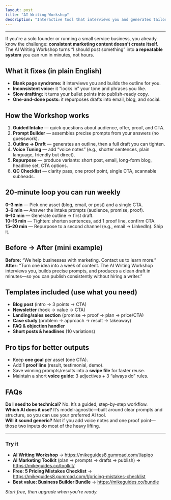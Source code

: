 ```yaml
---
layout: post
title: "AI Writing Workshop"
description: "Interactive tool that interviews you and generates tailored prompts so you can create blog posts, articles, and any content faster and smarter."
---
```


---

If you're a solo founder or running a small service business, you already know the challenge: **consistent marketing content doesn't create itself.** The AI Writing Workshop turns “I should post something” into **a repeatable system** you can run in minutes, not hours.

## What it fixes (in plain English)
- **Blank page syndrome:** it interviews you and builds the outline for you.  
- **Inconsistent voice:** it “locks in” your tone and phrases you like.  
- **Slow drafting:** it turns your bullet points into publish-ready copy.  
- **One-and-done posts:** it repurposes drafts into email, blog, and social.

## How the Workshop works
1. **Guided Intake** — quick questions about audience, offer, proof, and CTA.  
2. **Prompt Builder** — assembles precise prompts from your answers (no guesswork).  
3. **Outline → Draft** — generates an outline, then a full draft you can tighten.  
4. **Voice Tuning** — add “voice notes” (e.g., shorter sentences, plain language, friendly but direct).  
5. **Repurpose** — produce variants: short post, email, long-form blog, headline set, CTA options.  
6. **QC Checklist** — clarity pass, one proof point, single CTA, scannable subheads.

## 20-minute loop you can run weekly
**0–3 min** — Pick one asset (blog, email, or post) and a single CTA.  
**3–6 min** — Answer the intake prompts (audience, promise, proof).  
**6–10 min** — Generate outline → first draft.  
**10–15 min** — Tighten: shorten sentences, add 1 proof line, confirm CTA.  
**15–20 min** — Repurpose to a second channel (e.g., email → LinkedIn). Ship it.

## Before → After (mini example)
**Before:** “We help businesses with marketing. Contact us to learn more.”  
**After:** “Turn one idea into a week of content. The AI Writing Workshop interviews you, builds precise prompts, and produces a clean draft in minutes—so you can publish consistently without hiring a writer.”

## Templates included (use what you need)
- **Blog post** (intro → 3 points → CTA)  
- **Newsletter** (hook → value → CTA)  
- **Landing/sales section** (promise → proof → plan → price/CTA)  
- **Case study** (problem → approach → result → takeaway)  
- **FAQ & objection handler**  
- **Short posts & headlines** (10 variations)

## Pro tips for better outputs
- Keep **one goal** per asset (one CTA).  
- Add **1 proof line** (result, testimonial, demo).  
- Save winning prompts/results into a **swipe file** for faster reuse.  
- Maintain a short **voice guide**: 3 adjectives + 3 “always do” rules.

## FAQs
**Do I need to be technical?** No. It’s a guided, step-by-step workflow.  
**Which AI does it use?** It’s model-agnostic—built around clear prompts and structure, so you can use your preferred AI tool.  
**Will it sound generic?** Not if you add voice notes and one proof point—those two inputs do most of the heavy lifting.

---

### Try it
- **AI Writing Workshop** → https://mikeguides8.gumroad.com/l/apiqo  
- **AI Marketing Toolkit** (plan → prompts → drafts → publish) → https://mikeguides.co/toolkit/  
- **Free: 5 Pricing Mistakes Checklist** → https://mikeguides8.gumroad.com/l/pricing-mistakes-checklist  
- **Best value: Business Builder Bundle** → https://mikeguides.co/bundle

*Start free, then upgrade when you’re ready.*
